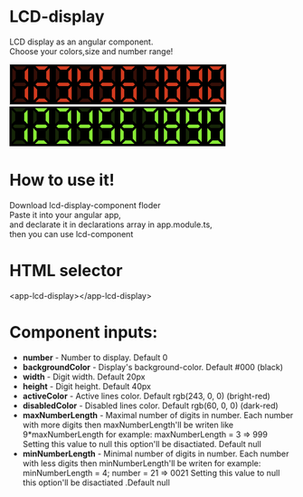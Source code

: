 # LCD-display
LCD display as an angular component.<br> Choose your colors,size and number range!

<img src="lcd-preview-red.PNG">
<img src="lcd-preview-green.PNG">

# How to use it!
Download lcd-display-component floder<br>
Paste it into your angular app,<br>
and declarate it in declarations array in app.module.ts,<br>
then you can use lcd-component<br>

# HTML selector
\<app-lcd-display\>\</app-lcd-display\>

# Component inputs:
  
  <ul>
 <li><strong>number</strong> - Number to display. Default 0</li>
 <li><strong>backgroundColor</strong> - Display's background-color. Default #000 (black)</li>
 <li><strong>width</strong> - Digit width. Default 20px</li>
 <li><strong>height</strong> - Digit height. Default 40px</li>
 <li><strong>activeColor</strong> - Active lines color. Default rgb(243, 0, 0) (bright-red)</li>
 <li><strong>disabledColor</strong> - Disabled lines color. Default rgb(60, 0, 0) (dark-red)</li>
 <li><strong>maxNumberLength</strong> - Maximal number of digits in number. Each number with more digits then maxNumberLength'll be writen like 9*maxNumberLength for example: maxNumberLength = 3 => 999 Setting this value to null this option'll be disactiated. Default null</li>
 <li><strong>minNumberLength</strong> - Minimal number of digits in number. Each number with less digits then minNumberLength'll be writen for example: minNumberLength = 4; number = 21 => 0021 Setting this value to null this option'll be disactiated .Default null</li>
 </ul>
